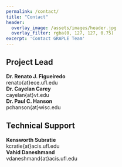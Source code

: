 ```yaml
---
permalink: /contact/
title: "Contact"
header:
  overlay_image: /assets/images/header.jpg
  overlay_filter: rgba(0, 127, 127, 0.75)
excerpt: 'Contact GRAPLE Team'
---
```

<h2 class="clear-both">Project Lead</h2>

<div class="one-third">
  <strong>Dr. Renato J. Figueiredo</strong><br />
  <i class="fa fa-envelope-o" aria-hidden="true"></i> renato{at}ece.ufl.edu
</div>

<div class="one-third">
  <strong>Dr. Cayelan Carey</strong><br />
  <i class="fa fa-envelope-o" aria-hidden="true"></i> cayelan{at}vt.edu
</div>

<div class="one-third">
  <strong>Dr. Paul C. Hanson</strong><br />
  <i class="fa fa-envelope-o" aria-hidden="true"></i> pchanson{at}wisc.edu
</div>

<h2 class="clear-both">Technical Support</h2>

<div class="one-third">
  <strong>Kensworth Subratie</strong><br />
  <i class="fa fa-envelope-o" aria-hidden="true"></i> kcratie{at}acis.ufl.edu
</div>

<div class="one-third">
  <strong>Vahid Daneshmand</strong><br />
  <i class="fa fa-envelope-o" aria-hidden="true"></i> vdaneshmand{at}acis.ufl.edu
</div>